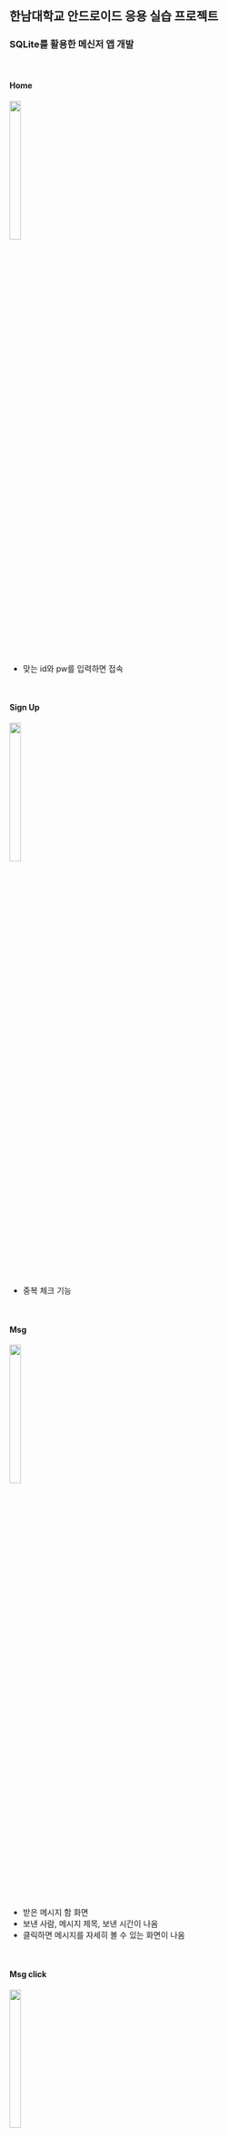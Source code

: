 ## 한남대학교 안드로이드 응용 실습 프로젝트

### SQLite를 활용한 메신저 앱 개발

<br>

#### Home

<img src="https://user-images.githubusercontent.com/77836614/167289845-53352a20-3fa3-4dc0-a096-cb6bbfddd5b9.png" width="20%" height="25%">

- 맞는 id와 pw를 입력하면 접속

<br>

#### Sign Up
<img src="https://user-images.githubusercontent.com/77836614/167289879-5265d7ff-2ae3-4be7-a7a8-cbc10d66ca9d.png" width="20%" height="25%">

- 중복 체크 기능

<br>

#### Msg
<img src="https://user-images.githubusercontent.com/77836614/167289930-8058450d-17da-45f7-90ef-6c871ab9c46f.png" width="20%" height="25%">

- 받은 메시지 함 화면
- 보낸 사람, 메시지 제목, 보낸 시간이 나옴
- 클릭하면 메시지를 자세히 볼 수 있는 화면이 나옴

<br>

#### Msg click
<img src="https://user-images.githubusercontent.com/77836614/167290015-625f99d9-234f-49d5-b532-d88e495dfd0f.png" width="20%" height="25%">

- 메시지를 클릭했을 경우 나오는 화면

<br>

#### Msg Send
<img src="https://user-images.githubusercontent.com/77836614/167290033-b86a6c75-a1dd-4e23-b212-67c022f1a1fc.png" width="20%" height="25%">

- 메시지 작성 화면
- 다른 사용자에게 메시지를 보낼 수 있음

<br>

#### User Info Setting
<img src="https://user-images.githubusercontent.com/77836614/167290065-d43d9dc5-fd40-405d-a700-0e4f45370583.png" width="20%" height="25%">

- 사용자 정보 변경 화면
- 비밀번호와 사용자 이름을 변경할 수 있음
